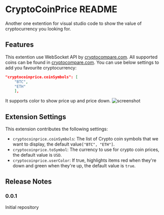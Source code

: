 # CryptoCoinPrice README

Another one extention for visual studio code to show the value of cryptocurrency you looking for.

## Features

This extention use WebSocket API by [cryptocompare.com](https://www.cryptocompare.com/api/#introduction). All supported coins can be found in [cryptocompare.com](https://www.cryptocompare.com/api/#introduction).
You can use below settings to add you favourite cryptocurrency:
```json
"cryptocoinprice.coinSymbols": [
    "BTC",
    "ETH"
    ],
```

It supports color to show price up and price down.
![screenshot](https://github.com/ilovelll/cryptocoinprice/assets/screenshot.png)

## Extension Settings

This extension contributes the following settings:

* `cryptocoinprice.coinSymbols`: The list of Crypto coin symbols that we want to display, the default value`["BTC", "ETH"]`.
* `cryptocoinprice.toSymbol`: The currency to use for crypto coin prices, the default value is `USD`.
* `cryptocoinprice.userColor`: If true, highlights items red when they're down and green when they're up, the default value is `true`.


## Release Notes


### 0.0.1

Initial repository
